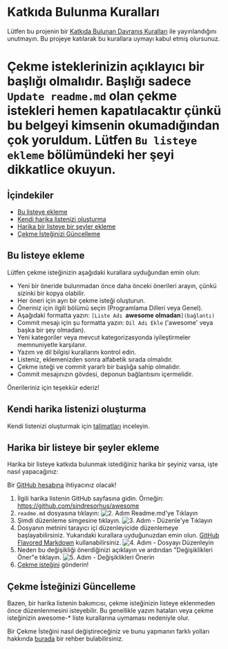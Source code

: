 # Katkıda Bulunma Kuralları

Lütfen bu projenin bir [Katkıda Bulunan Davranış Kuralları](code-of-conduct.md) ile yayınlandığını unutmayın. Bu projeye katılarak bu kurallara uymayı kabul etmiş olursunuz.

# Çekme isteklerinizin açıklayıcı bir başlığı olmalıdır. Başlığı sadece `Update readme.md` olan çekme istekleri hemen kapatılacaktır çünkü bu belgeyi kimsenin okumadığından çok yoruldum. Lütfen `Bu listeye ekleme` bölümündeki her şeyi dikkatlice okuyun.

## İçindekiler

- [Bu listeye ekleme](#bu-listeye-ekleme)
- [Kendi harika listenizi oluşturma](#kendi-harika-listenizi-olusturma)
- [Harika bir listeye bir şeyler ekleme](#harika-bir-listeye-bir-seyler-ekleme)
- [Çekme İsteğinizi Güncelleme](#cekme-isteginizi-guncelleme)

## Bu listeye ekleme

Lütfen çekme isteğinizin aşağıdaki kurallara uyduğundan emin olun:

- Yeni bir öneride bulunmadan önce daha önceki önerileri arayın, çünkü sizinki bir kopya olabilir.
- Her öneri için ayrı bir çekme isteği oluşturun.
- Öneriniz için ilgili bölümü seçin (Programlama Dilleri veya Genel).
- Aşağıdaki formatta yazın: `[Liste Adı `**awesome olmadan**`](bağlantı)`
- Commit mesajı için şu formatta yazın: `Dil Adı Ekle` ('awesome' veya başka bir şey olmadan).
- Yeni kategoriler veya mevcut kategorizasyonda iyileştirmeler memnuniyetle karşılanır.
- Yazım ve dil bilgisi kurallarını kontrol edin.
- Listeniz, eklemenizden sonra alfabetik sırada olmalıdır.
- Çekme isteği ve commit yararlı bir başlığa sahip olmalıdır.
- Commit mesajınızın gövdesi, deponun bağlantısını içermelidir.

Önerileriniz için teşekkür ederiz!

## Kendi harika listenizi oluşturma

Kendi listenizi oluşturmak için [talimatları](https://github.com/sindresorhus/awesome/blob/master/create-list.md) inceleyin.

## Harika bir listeye bir şeyler ekleme

Harika bir listeye katkıda bulunmak istediğiniz harika bir şeyiniz varsa, işte nasıl yapacağınız:

Bir [GitHub hesabına](https://github.com/join) ihtiyacınız olacak!

1. İlgili harika listenin GitHub sayfasına gidin. Örneğin: https://github.com/sindresorhus/awesome
2. `readme.md` dosyasına tıklayın: ![2. Adım Readme.md'ye Tıklayın](https://cloud.githubusercontent.com/assets/170270/9402920/53a7e3ea-480c-11e5-9d81-aecf64be55eb.png)
3. Şimdi düzenleme simgesine tıklayın. ![3. Adım - Düzenle'ye Tıklayın](https://cloud.githubusercontent.com/assets/170270/9402927/6506af22-480c-11e5-8c18-7ea823530099.png)
4. Dosyanın metnini tarayıcı içi düzenleyicide düzenlemeye başlayabilirsiniz. Yukarıdaki kurallara uyduğunuzdan emin olun. [GitHub Flavored Markdown](https://help.github.com/articles/github-flavored-markdown/) kullanabilirsiniz. ![4. Adım - Dosyayı Düzenleyin](https://cloud.githubusercontent.com/assets/170270/9402932/7301c3a0-480c-11e5-81f5-7e343b71674f.png)
5. Neden bu değişikliği önerdiğinizi açıklayın ve ardından "Değişiklikleri Öner"e tıklayın. ![5. Adım - Değişiklikleri Önerin](https://cloud.githubusercontent.com/assets/170270/9402937/7ddcdbbe-480c-11e5-9138-bd14244593d5.png)
6. [Çekme isteğini](https://help.github.com/articles/using-pull-requests/) gönderin!

## Çekme İsteğinizi Güncelleme

Bazen, bir harika listenin bakımcısı, çekme isteğinizin listeye eklenmeden önce düzenlenmesini isteyebilir. Bu genellikle yazım hataları veya çekme isteğinizin awesome-* liste kurallarına uymaması nedeniyle olur.

Bir Çekme İsteğini nasıl değiştireceğiniz ve bunu yapmanın farklı yolları hakkında [burada](https://github.com/RichardLitt/docs/blob/master/amending-a-commit-guide.md) bir rehber bulabilirsiniz.
